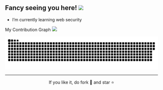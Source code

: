 ## Fancy seeing you here! <img src="https://raw.githubusercontent.com/aemmadi/aemmadi/master/wave.gif" width="30px">

- I’m currently learning web security

<!-- [![Linkedin: Zerihun](https://img.shields.io/badge/-zulbukharov-blue?style=flat-square&logo=Linkedin&logoColor=white&link=https://www.linkedin.com/in/zerihun-h/)](https://www.linkedin.com/in/zerihun-h/)

![GitHub followers](https://img.shields.io/github/followers/Zulbukharov?label=Follow&style=social)
[![](https://img.shields.io/badge/-badges-2D4E00?style=flat-square)](https://www.youracclaim.com/users/abylaikhan-zulbukharov/badges)
![](https://visitor-badge.laobi.icu/badge?page_id=Zulbukharov.Zulbukharov)
 -->
<!-- ![Zerihun's GitHub stats](https://github-readme-stats.vercel.app/api?username=zerihun-h&count_private=true&show_icons=true&include_all_commits=true&theme=algolia)[![Top Langs](https://github-readme-stats.vercel.app/api/top-langs/?username=zerihun-h&layout=compact&theme=algolia)](https://github.com/anuraghazra/github-readme-stats)

<p align = "center">
 <img  src="https://zerihun-readme.herokuapp.com?user=zerihun-h&theme=dark-smoky&date_format=M%20j%5B%2C%20Y%5D&background=0D1117&stroke=00C3DA&ring=4B8DDA&sideNums=D8D8D8&dates=DDDDDD&sideLabels=DDDDDD&currStreakLabel=DDDDDD&fire=DD2727">
</p>  -->
 
<!---
<p align = "center">
 <img src="https://zerihun-activity-graph.herokuapp.com/graph?username=zerihun-h&theme=rogue">
</p> 
-->

  My Contribution Graph <img src="https://media.giphy.com/media/xUA7aZeLE2e0P7Znz2/giphy.gif" width="50">
</h2>
<p align="center">
  <img src="https://github.com/Zerihun-H/Zerihun-H/blob/main/github-contribution-grid-snake.svg" alt="snake"></center>
</p>


<hr>
<p align="center">If you like it, do fork 🍴 and star ⭐</p>
